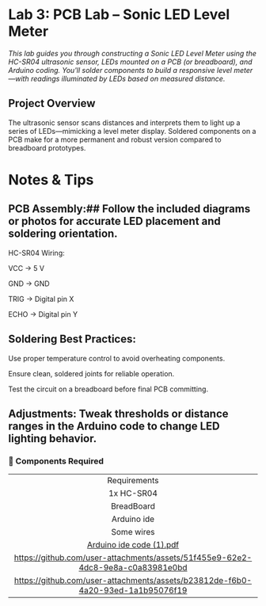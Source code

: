 # Lab 3: PCB Lab – Sonic LED Level Meter
*This lab guides you through constructing a Sonic LED Level Meter using the HC-SR04 ultrasonic sensor, LEDs mounted on a PCB (or breadboard), and Arduino coding. You'll solder components to build a responsive level meter—with readings illuminated by LEDs based on measured distance.*

## Project Overview
The ultrasonic sensor scans distances and interprets them to light up a series of LEDs—mimicking a level meter display. Soldered components on a PCB make for a more permanent and robust version compared to breadboard prototypes.

# Notes & Tips
## PCB Assembly:## Follow the included diagrams or photos for accurate LED placement and soldering orientation.

HC-SR04 Wiring:

VCC → 5 V

GND → GND

TRIG → Digital pin X

ECHO → Digital pin Y

## Soldering Best Practices:

Use proper temperature control to avoid overheating components.

Ensure clean, soldered joints for reliable operation.

Test the circuit on a breadboard before final PCB committing.

## Adjustments: Tweak thresholds or distance ranges in the Arduino code to change LED lighting behavior.


### 🧰 Components Required
|                             |
| :------------------------------------------------------------------------: |
|Requirements |
| 1x HC-SR04 |
|BreadBoard |
| Arduino ide |
| Some wires |
|[Arduino ide code (1).pdf](https://github.com/user-attachments/files/21303140/Arduino.ide.code.1.pdf)|
| https://github.com/user-attachments/assets/51f455e9-62e2-4dc8-9e8a-c0a83981e0bd |
| https://github.com/user-attachments/assets/b23812de-f6b0-4a20-93ed-1a1b95076f19 |



